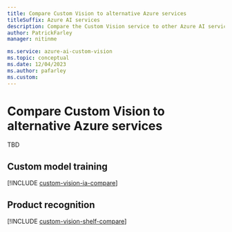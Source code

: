 ```yaml
---
title: Compare Custom Vision to alternative Azure services
titleSuffix: Azure AI services
description: Compare the Custom Vision service to other Azure AI services that offer the same or similar features.
author: PatrickFarley
manager: nitinme

ms.service: azure-ai-custom-vision
ms.topic: conceptual
ms.date: 12/04/2023
ms.author: pafarley
ms.custom: 
---
```


# Compare Custom Vision to alternative Azure services

TBD

## Custom model training

[!INCLUDE [custom-vision-ia-compare](../../computer-vision/includes/custom-vision-ia-compare.md)]

## Product recognition

[!INCLUDE [custom-vision-shelf-compare](../../computer-vision/includes/custom-vision-shelf-compare.md)]
